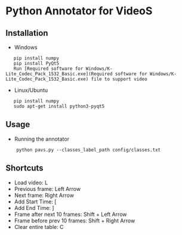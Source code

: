# Python Annotator for VideoS

## Installation
 * Windows
  ```
     pip install numpy
     pip install PyQt5
     Run [Required software for Windows/K-Lite_Codec_Pack_1532_Basic.exe](Required software for Windows/K-Lite_Codec_Pack_1532_Basic.exe) file to support video

```

 * Linux/Ubuntu
  ```
     pip install numpy
     sudo apt-get install python3-pyqt5
```

## Usage
   * Running the annotator
 ```
     python pavs.py --classes_label_path config/classes.txt 

```

## Shortcuts
- Load video: L
- Previous frame: Left Arrow
- Next frame: Right Arrow
- Add Start Time: [
- Add End Time: ]
- Frame after next 10 frames: Shift + Left Arrow
- Frame before prev 10 frames: Shift + Right Arrow
- Clear entire table: C
